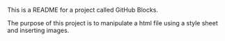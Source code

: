 This is a README for a project called GitHub Blocks.

The purpose of this project is to manipulate a html file using a style sheet and inserting images.
